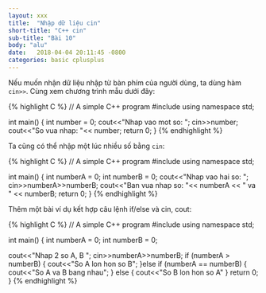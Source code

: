 ```yaml
---
layout: xxx
title:  "Nhập dữ liệu cin"
short-title: "C++ cin"
sub-title: "Bài 10"
body: "alu"
date:   2018-04-04 20:11:45 -0800
categories: basic cplusplus
---
```

<!--{% include mycomponent.html %}-->

Nếu muốn nhận dữ liệu nhập từ bàn phím của người dùng, ta dùng hàm `cin>>`. Cùng xem chương trình mẫu dưới đây:

{% highlight C %}
// A simple C++ program
#include <iostream>
using namespace std;

int main() 
{
  int number = 0;
  cout<<"Nhap vao mot so: ";
  cin>>number;
  cout<<"So vua nhap: "<< number; 
  return 0;
}
{% endhighlight %}

Ta cũng có thể nhập một lúc nhiều số bằng `cin`:

{% highlight C %}
// A simple C++ program
#include <iostream>
using namespace std;

int main() 
{
  int numberA = 0;
  int numberB = 0;
  cout<<"Nhap vao hai so: ";
  cin>>numberA>>numberB;
  cout<<"Ban vua nhap so: "<< numberA << " va " << numberB;
  return 0;
}
{% endhighlight %}


Thêm một bài ví dụ kết hợp câu lệnh if/else và cin, cout:

{% highlight C %}
// A simple C++ program
#include <iostream>
using namespace std;

int main() 
{
  int numberA = 0;
  int numberB = 0;

  cout<<"Nhap 2 so A, B ";
  cin>>numberA>>numberB;
  if (numberA > numberB)
  {
    cout<<"So A lon hon so B";
  }else if (numberA == numberB)
  {
    cout<<"So A va B bang nhau";
  }
  else
  {
    cout<<"So B lon hon so A"
  }
  return 0;
}
{% endhighlight %}


